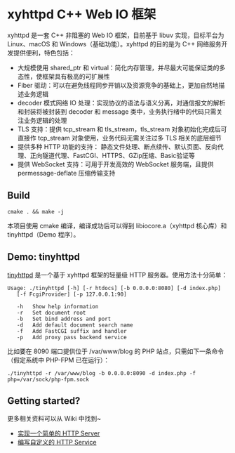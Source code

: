 # xyhttpd C++ Web IO 框架

xyhttpd 是一套 C++ 非阻塞的 Web IO 框架，目前基于 libuv 实现，目标平台为 Linux、macOS 和 Windows（基础功能）。xyhttpd 的目的是为 C++ 网络服务开发提供便利，特色包括：

* 大规模使用 shared_ptr 和 virtual：简化内存管理，并尽最大可能保证类的多态性，使框架具有极高的可扩展性
* Fiber 驱动：可以在避免线程同步开销以及资源竞争的基础上，更加自然地描述业务逻辑
* decoder 模式网络 IO 处理：实现协议的语法与语义分离，对通信报文的解析和封装将被封装到 decoder 和 message 类中，业务执行绪中的代码只需关注业务逻辑的处理
* TLS 支持：提供 tcp_stream 和 tls_stream，tls_stream 对象初始化完成后可直接作 tcp_stream 对象使用，业务代码无需关注过多 TLS 相关的底层细节
* 提供多种 HTTP 功能的支持： 静态文件处理、断点续传、默认页面、反向代理、正向隧道代理、FastCGI、HTTPS、GZip压缩、Basic验证等
* 提供 WebSocket 支持：可用于开发高效的 WebSocket 服务端，且提供 permessage-deflate 压缩传输支持

## Build

    cmake . && make -j
    
本项目使用 cmake 编译，编译成功后可以得到 libiocore.a（xyhttpd 核心库）和 tinyhttpd（Demo 程序）。

## Demo: tinyhttpd

[tinyhttpd](https://github.com/imzyxwvu/xyhttpd/blob/master/src/tinyhttpd/tinyhttpd.cpp) 是一个基于 xyhttpd 框架的轻量级 HTTP 服务器。使用方法十分简单：

    Usage: ./tinyhttpd [-h] [-r htdocs] [-b 0.0.0.0:8080] [-d index.php]
       [-f FcgiProvider] [-p 127.0.0.1:90]

       -h   Show help information
       -r   Set document root
       -b   Set bind address and port
       -d   Add default document search name
       -f   Add FastCGI suffix and handler
       -p   Add proxy pass backend service
       
比如要在 8090 端口提供位于 /var/www/blog 的 PHP 站点，只需如下一条命令（假定系统中 PHP-FPM 已在运行）：

    ./tinyhttpd -r /var/www/blog -b 0.0.0.0:8090 -d index.php -f php=/var/sock/php-fpm.sock
    
## Getting started?

更多相关资料可以从 Wiki 中找到~

* [实现一个简单的 HTTP Server](https://github.com/imzyxwvu/xyhttpd/wiki/Implementing-HTTP-Server)
* [编写自定义的 HTTP Service](https://github.com/imzyxwvu/xyhttpd/wiki/Creating-HTTP-Service)
